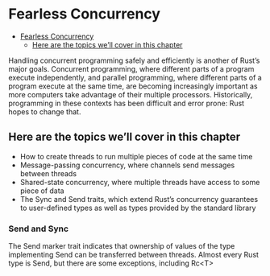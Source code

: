 # Fearless Concurrency

<!--toc:start-->

- [Fearless Concurrency](#fearless-concurrency)
  - [Here are the topics we’ll cover in this chapter](#here-are-the-topics-well-cover-in-this-chapter)
  <!--toc:end-->

Handling concurrent programming safely and efficiently is another of Rust’s
major goals. Concurrent programming, where different parts of a program execute
independently, and parallel programming, where different parts of a program
execute at the same time, are becoming increasingly important as more computers
take advantage of their multiple processors. Historically, programming in these
contexts has been difficult and error prone: Rust hopes to change that.

## Here are the topics we’ll cover in this chapter

- How to create threads to run multiple pieces of code at the same time
- Message-passing concurrency, where channels send messages between threads
- Shared-state concurrency, where multiple threads have access to some piece of data
- The Sync and Send traits, which extend Rust’s concurrency guarantees to
  user-defined types as well as types provided by the standard library

### Send and Sync

The Send marker trait indicates that ownership of values of the type
implementing Send can be transferred between threads.
Almost every Rust type is Send, but there are some exceptions, including Rc\<T\>
